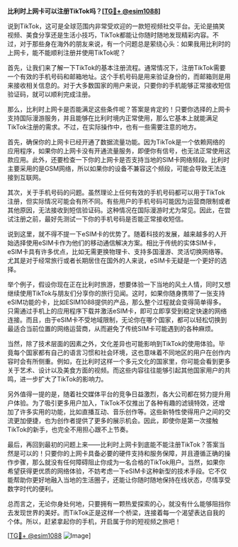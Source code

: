 **比利时上网卡可以注册TikTok吗？[[TG💪+ @esim1088](https://t.me/s/esim1088)]**

说到TikTok，这可是全球范围内非常受欢迎的一款短视频社交平台。无论是搞笑视频、美食分享还是生活小技巧，TikTok都能让你随时随地发现精彩内容。不过，对于那些身在海外的朋友来说，有一个问题总是萦绕心头：如果我用比利时的上网卡，能不能顺利注册并使用TikTok呢？

首先，让我们来了解一下TikTok的基本注册流程。通常情况下，注册TikTok需要一个有效的手机号码和邮箱地址。这个手机号码是用来验证身份的，而邮箱则是用来接收相关信息的。对于大多数国家的用户来说，只要你的手机能够正常接收短信验证码，就可以顺利完成注册。

那么，比利时上网卡是否能满足这些条件呢？答案是肯定的！只要你选择的上网卡支持国际漫游服务，并且能够在比利时境内正常使用，那么它基本上就能满足TikTok注册的需求。不过，在实际操作中，也有一些需要注意的地方。

首先，确保你的上网卡已经开通了数据流量功能。因为TikTok是一个依赖网络的应用程序，如果你的上网卡没有开通流量服务，即便你有信号，也无法正常使用这款应用。此外，还要检查一下你的上网卡是否支持当地的SIM卡网络频段。比利时主要采用的是GSM网络，所以如果你的设备不兼容这个频段，可能会导致无法连接到互联网。

其次，关于手机号码的问题。虽然理论上任何有效的手机号码都可以用于TikTok注册，但实际情况可能会有所不同。有些用户的手机号码可能因为运营商限制或者其他原因，无法接收到短信验证码。这种情况在国际漫游时尤为常见。因此，在尝试注册之前，最好先测试一下你的手机号码是否能正常接收短信。

说到这里，就不得不提一下eSIM卡的优势了。随着科技的发展，越来越多的人开始选择使用eSIM卡作为他们的移动通信解决方案。相比于传统的实体SIM卡，eSIM卡具有许多优点，比如无需更换物理卡、支持多国漫游、灵活切换网络等。尤其是对于经常旅行或者长期居住在国外的人来说，eSIM卡无疑是一个更好的选择。

举个例子，假设你现在正在比利时旅游，想要体验一下当地的风土人情，同时又想继续使用TikTok与朋友们分享你的旅行见闻。这时，如果你随身携带了一张支持eSIM功能的卡，比如ESIM1088提供的产品，那么整个过程就会变得简单得多。只需通过手机上的应用程序下载并激活eSIM卡，即可立即享受到稳定快速的网络连接。而且，由于eSIM卡不受地域限制，无论你在哪个国家，都可以轻松切换到最适合当前位置的网络运营商，从而避免了传统SIM卡可能遇到的各种麻烦。

当然，除了技术层面的因素之外，文化差异也可能影响到TikTok的使用体验。毕竟每个国家都有自己的语言习惯和社会环境，这也意味着不同地区的用户在创作内容时会有所侧重。例如，在比利时这样一个多元文化的国家里，你可能会看到更多关于艺术、设计以及美食方面的视频。而这些内容往往能够引起其他国家用户的共鸣，进一步扩大了TikTok的影响力。

另外值得一提的是，随着社交媒体平台的竞争日益激烈，各大公司都在努力提升用户体验。为了吸引更多用户加入，TikTok不仅推出了各种有趣的滤镜特效，还增加了许多实用的功能，比如直播互动、音乐创作等。这些新特性使得用户之间的交流更加便捷，也为创作者提供了更多的展示机会。因此，即使你是第一次接触TikTok的新手，也完全不用担心跟不上节奏。

最后，再回到最初的问题上来——比利时上网卡到底能不能注册TikTok？答案当然是可以的！只要你的上网卡具备必要的硬件支持和服务保障，并且遵循正确的操作步骤，那么就没有任何障碍阻止你成为一名合格的TikTok用户。当然，如果你希望获得更优质的网络体验，不妨考虑一下eSIM卡这种新型的技术手段。它不仅能帮助你更好地融入当地的生活圈子，还能让你随时随地保持在线状态，尽情享受数字时代的便利。

总而言之，无论你身处何地，只要拥有一颗热爱探索的心，就没有什么能够阻挡你去发现世界的美好。而TikTok正是这样一个桥梁，连接着每一个渴望表达自我的个体。所以，赶紧拿起你的手机，开启属于你的短视频之旅吧！

[[TG💪+ @esim1088](https://t.me/s/esim1088) ![Image](https://i.postimg.cc/4NQfJmqS/Snipaste-2025-05-13-00-14-12.png)]